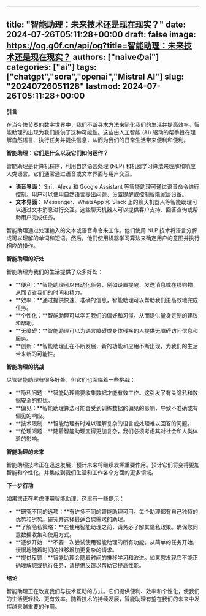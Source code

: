 
---
title: "智能助理：未来技术还是现在现实？"
date: 2024-07-26T05:11:28+00:00
draft: false
image: https://og.g0f.cn/api/og?title=智能助理：未来技术还是现在现实？
authors: ["naiveのai"]
categories: ["ai"]
tags: ["chatgpt","sora","openai","Mistral AI"]
slug: "20240726051128"
lastmod: 2024-07-26T05:11:28+00:00
---
**引言**

在当今快节奏的数字世界中，我们不断寻求方法来简化我们的生活并提高效率。智能助理的出现为我们提供了这种可能性。这些由人工智能 (AI) 驱动的帮手旨在理解自然语言、执行任务并提供信息，从而为我们的日常生活带来便利和便利。

**智能助理：它们是什么以及它们如何运作？**

智能助理是计算机程序，利用自然语言处理 (NLP) 和机器学习算法来理解和响应人类语言。它们通常通过语音或文本界面与用户交互。

* **语音界面：** Siri、Alexa 和 Google Assistant 等智能助理可通过语音命令进行控制。用户可以使用自然语言提出问题、设置提醒或控制智能家居设备。
* **文本界面：** Messenger、WhatsApp 和 Slack 上的聊天机器人等智能助理可以通过文本消息进行交互。这些聊天机器人可以提供客户支持、回答查询或帮助用户完成任务。

智能助理通过处理输入的文本或语音命令来工作。他们使用 NLP 技术将语言分解成可以理解的单词和短语。然后，他们使用机器学习算法来确定用户的意图并执行相应的操作。

**智能助理的好处**

智能助理为我们的生活提供了众多好处：

* **便利：**智能助理可以自动化任务，例如设置提醒、发送消息或在线购物，从而节省我们的时间和精力。
* **效率：**通过提供快速、准确的信息，智能助理可以帮助我们更高效地完成任务。
* **个性化：**智能助理可以学习我们的偏好和习惯，从而提供量身定制的建议和帮助。
* **无障碍：**智能助理可以为语言障碍或身体残疾的人提供无障碍访问信息和服务。
* **创新：**智能助理正在不断发展，新的功能和应用不断出现，为我们的生活带来新的可能性。

**智能助理的挑战**

尽管智能助理有很多好处，但它们也面临着一些挑战：

* **隐私问题：**智能助理需要收集数据才能有效工作。这引发了有关隐私和数据安全的担忧。
* **偏见：**智能助理算法可能会受到训练数据的偏见的影响，导致不准确或有偏见的响应。
* **技术限制：**智能助理有时难以理解复杂的语言或处理难以回答的问题。
* **伦理问题：**随着智能助理变得更加复杂，我们必须考虑其对社会和人类体验的影响。

**智能助理的未来**

智能助理技术正在迅速发展，预计未来将继续发挥重要作用。预计它们将变得更加智能和个性化，并集成到我们生活和工作各个方面的更多领域。

**下一步行动**

如果您正在考虑使用智能助理，这里有一些提示：

* **研究不同的选项：**有许多不同的智能助理可用，每个助理都有自己独特的优势和劣势。研究并选择最适合您需求的助理。
* **了解隐私策略：**在使用智能助理之前，请务必了解其隐私政策。确保您同意数据收集和使用方式。
* **逐步开始：**不要一次尝试使用智能助理的所有功能。从简单的任务开始，慢慢地随着时间的推移增加更复杂的请求。
* **提供反馈：**智能助理会随着时间的推移学习和改进。如果您发现它不能正确理解您或执行任务，请提供反馈以帮助它提高性能。

**结论**

智能助理正在改变我们与技术互动的方式。它们提供便利、效率和个性化，使我们的生活更轻松、更有效率。随着技术的持续发展，智能助理有望在我们的未来中发挥越来越重要的作用。